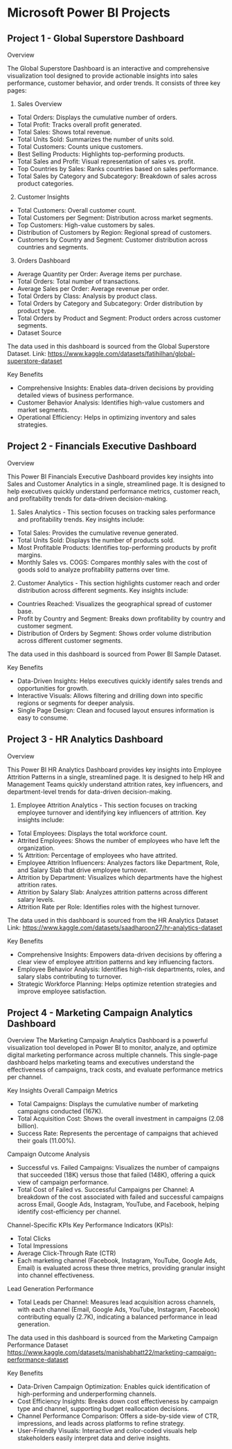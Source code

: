 # Microsoft Power BI Projects

## Project 1 - Global Superstore Dashboard
Overview

The Global Superstore Dashboard is an interactive and comprehensive visualization tool designed to provide actionable insights into sales performance, customer behavior, and order trends. It consists of three key pages:

1. Sales Overview
- Total Orders: Displays the cumulative number of orders.
- Total Profit: Tracks overall profit generated.
- Total Sales: Shows total revenue.
- Total Units Sold: Summarizes the number of units sold.
- Total Customers: Counts unique customers.
- Best Selling Products: Highlights top-performing products.
- Total Sales and Profit: Visual representation of sales vs. profit.
- Top Countries by Sales: Ranks countries based on sales performance.
- Total Sales by Category and Subcategory: Breakdown of sales across product categories.

2. Customer Insights
- Total Customers: Overall customer count.
- Total Customers per Segment: Distribution across market segments.
- Top Customers: High-value customers by sales.
- Distribution of Customers by Region: Regional spread of customers.
- Customers by Country and Segment: Customer distribution across countries and segments.

3. Orders Dashboard
- Average Quantity per Order: Average items per purchase.
- Total Orders: Total number of transactions.
- Average Sales per Order: Average revenue per order.
- Total Orders by Class: Analysis by product class.
- Total Orders by Category and Subcategory: Order distribution by product type.
- Total Orders by Product and Segment: Product orders across customer segments.
- Dataset Source

The data used in this dashboard is sourced from the Global Superstore Dataset.
Link: https://www.kaggle.com/datasets/fatihilhan/global-superstore-dataset

Key Benefits
- Comprehensive Insights: Enables data-driven decisions by providing detailed views of business performance.
- Customer Behavior Analysis: Identifies high-value customers and market segments.
- Operational Efficiency: Helps in optimizing inventory and sales strategies.

## Project 2 - Financials Executive Dashboard
Overview

This Power BI Financials Executive Dashboard provides key insights into Sales and Customer Analytics in a single, streamlined page. It is designed to help executives quickly understand performance metrics, customer reach, and profitability trends for data-driven decision-making.

1. Sales Analytics - This section focuses on tracking sales performance and profitability trends. Key insights include:
- Total Sales: Provides the cumulative revenue generated.
- Total Units Sold: Displays the number of products sold.
- Most Profitable Products: Identifies top-performing products by profit margins.
- Monthly Sales vs. COGS: Compares monthly sales with the cost of goods sold to analyze profitability patterns over time.

2. Customer Analytics - This section highlights customer reach and order distribution across different segments. Key insights include:
- Countries Reached: Visualizes the geographical spread of customer base.
- Profit by Country and Segment: Breaks down profitability by country and customer segment.
- Distribution of Orders by Segment: Shows order volume distribution across different customer segments.

The data used in this dashboard is sourced from Power BI Sample Dataset.

Key Benefits
- Data-Driven Insights: Helps executives quickly identify sales trends and opportunities for growth.
- Interactive Visuals: Allows filtering and drilling down into specific regions or segments for deeper analysis.
- Single Page Design: Clean and focused layout ensures information is easy to consume.

## Project 3 - HR Analytics Dashboard
Overview

This Power BI HR Analytics Dashboard provides key insights into Employee Attrition Patterns in a single, streamlined page. It is designed to help HR and Management Teams quickly understand attrition rates, key influencers, and department-level trends for data-driven decision-making.

1. Employee Attrition Analytics - This section focuses on tracking employee turnover and identifying key influencers of attrition. Key insights include:

- Total Employees: Displays the total workforce count.
- Attrited Employees: Shows the number of employees who have left the organization.
- % Attrition: Percentage of employees who have attrited.
- Employee Attrition Influencers: Analyzes factors like Department, Role, and Salary Slab that drive employee turnover.
- Attrition by Department: Visualizes which departments have the highest attrition rates.
- Attrition by Salary Slab: Analyzes attrition patterns across different salary levels.
- Attrition Rate per Role: Identifies roles with the highest turnover.

The data used in this dashboard is sourced from the HR Analytics Dataset
Link: https://www.kaggle.com/datasets/saadharoon27/hr-analytics-dataset


Key Benefits
- Comprehensive Insights: Empowers data-driven decisions by offering a clear view of employee attrition patterns and key influencing factors.
- Employee Behavior Analysis: Identifies high-risk departments, roles, and salary slabs contributing to turnover.
- Strategic Workforce Planning: Helps optimize retention strategies and improve employee satisfaction.

## Project 4 - Marketing Campaign Analytics Dashboard
Overview
The Marketing Campaign Analytics Dashboard is a powerful visualization tool developed in Power BI to monitor, analyze, and optimize digital marketing performance across multiple channels. This single-page dashboard helps marketing teams and executives understand the effectiveness of campaigns, track costs, and evaluate performance metrics per channel.

Key Insights
Overall Campaign Metrics
- Total Campaigns: Displays the cumulative number of marketing campaigns conducted (167K).
- Total Acquisition Cost: Shows the overall investment in campaigns (2.08 billion).
- Success Rate: Represents the percentage of campaigns that achieved their goals (11.00%).

Campaign Outcome Analysis
- Successful vs. Failed Campaigns: Visualizes the number of campaigns that succeeded (18K) versus those that failed (148K), offering a quick view of campaign performance.
- Total Cost of Failed vs. Successful Campaigns per Channel: A breakdown of the cost associated with failed and successful campaigns across Email, Google Ads, Instagram, YouTube, and Facebook, helping identify cost-efficiency per channel.

Channel-Specific KPIs
Key Performance Indicators (KPIs):
- Total Clicks
- Total Impressions
- Average Click-Through Rate (CTR)
- Each marketing channel (Facebook, Instagram, YouTube, Google Ads, Email) is evaluated across these three metrics, providing granular insight into channel effectiveness.

Lead Generation Performance
- Total Leads per Channel: Measures lead acquisition across channels, with each channel (Email, Google Ads, YouTube, Instagram, Facebook) contributing equally (2.7K), indicating a balanced performance in lead generation.

The data used in this dashboard is sourced from the Marketing Campaign Performance Dataset
https://www.kaggle.com/datasets/manishabhatt22/marketing-campaign-performance-dataset

Key Benefits
- Data-Driven Campaign Optimization: Enables quick identification of high-performing and underperforming channels.
- Cost Efficiency Insights: Breaks down cost effectiveness by campaign type and channel, supporting budget reallocation decisions.
- Channel Performance Comparison: Offers a side-by-side view of CTR, impressions, and leads across platforms to refine strategy.
- User-Friendly Visuals: Interactive and color-coded visuals help stakeholders easily interpret data and derive insights.
